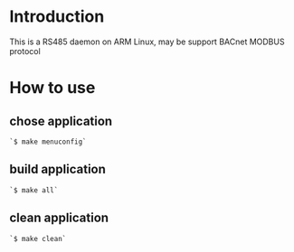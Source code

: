 # Introduction
This is a RS485 daemon on ARM Linux, may be support BACnet MODBUS protocol

# How to use

## chose application
    `$ make menuconfig`

## build application
    `$ make all`

## clean application
    `$ make clean`

